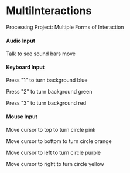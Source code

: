 # MultiInteractions
Processing Project: Multiple Forms of Interaction

#### Audio Input
Talk to see sound bars move

#### Keyboard Input
Press "1" to turn background blue 

Press "2" to turn background green 

Press "3" to turn background red

#### Mouse Input
Move cursor to top to turn circle pink 

Move cursor to bottom to turn circle orange

Move cursor to left to turn circle purple

Move cursor to right to turn circle yellow

